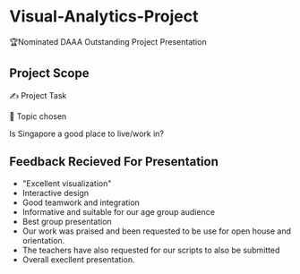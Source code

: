 # Visual-Analytics-Project
🏆Nominated DAAA Outstanding Project Presentation

## Project Scope
✍️ Project Task



📝 Topic chosen

Is Singapore a good place to live/work in?


## Feedback Recieved For Presentation 
- "Excellent visualization"
- Interactive design 
- Good teamwork and integration
- Informative and suitable for our age group audience
- Best group presentation
- Our work was praised and been requested to be use for open house and orientation. 
- The teachers have also requested for our scripts to also be submitted
- Overall execllent presentation. 
